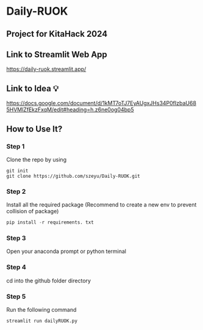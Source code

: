 # Daily-RUOK
## Project for KitaHack 2024

## Link to Streamlit Web App
https://daily-ruok.streamlit.app/

## Link to Idea 💡
https://docs.google.com/document/d/1kMT7oTJ7EyAUgxJHs34P0fIzbaU685HVMlZfEkzFxqM/edit#heading=h.z6ne0og04bp5

## How to Use It?
### Step 1
Clone the repo by using
```
git init
git clone https://github.com/szeyu/Daily-RUOK.git
```

### Step 2
Install all the required package
(Recommend to create a new env to prevent collision of package)
```python
pip install -r requirements. txt
```

### Step 3
Open your anaconda prompt or python terminal

### Step 4
cd into the github folder directory

### Step 5
Run the following command
```
streamlit run dailyRUOK.py
```

